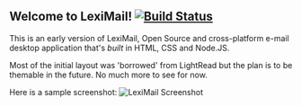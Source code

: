 Welcome to LexiMail! [![Build Status](https://travis-ci.org/kimus/leximail.png?branch=master)](https://travis-ci.org/kimus/leximail)
-------------------

This is an early version of LexiMail, Open Source and cross-platform e-mail desktop application that's *built* in HTML, CSS and Node.JS.

Most of the initial layout was 'borrowed' from LightRead but the plan is to be themable in the future.
No much more to see for now.

Here is a sample screenshot:
![LexiMail Screenshot](https://github.com/kimus/leximail/blob/master/docs/img/leximail.png?raw=true)
